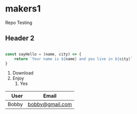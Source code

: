 # makers1

Repo Testing

## Header 2

```javascript

const sayHello = (name, city) => {
    return `Your name is ${name} and you live in ${city}`
}

```

1. Download
1. Enjoy
    1. Yes

|   User      |   Email         |
|------------:|-----------------|
| Bobby       | bobby@gmail.com |
